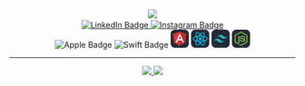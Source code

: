 <div id="header" align="center">
  <img src="https://media.giphy.com/media/M9gbBd9nbDrOTu1Mqx/giphy.gif" width="100"/>
    <div id="badges">
        <a href="https://www.linkedin.com/in/gustavo-batista97/">
            <img src="https://img.shields.io/badge/LinkedIn-blue?style=for-the-badge&logo=linkedin&logoColor=white" alt="LinkedIn Badge"/>
        </a>
        <a href="https://www.instagram.com/guu.batista/">
            <img src="https://img.shields.io/badge/Instagram-E4405F?style=for-the-badge&logo=instagram&logoColor=white" alt="Instagram Badge"/>
        </a>
    </div>
    <div id="techs">
        <img width="32" height="32" src="https://cdn.jsdelivr.net/gh/devicons/devicon@latest/icons/apple/apple-original.svg" alt="Apple Badge"/>
        <img width="32" height="32" src="https://cdn.jsdelivr.net/gh/devicons/devicon@latest/icons/swift/swift-original.svg" alt="Swift Badge"/>
        <img width="32" height="32" src="https://github.com/tandpfun/skill-icons/blob/main/icons/Angular-Dark.svg" alt="Angular Badge"/>
        <img width="32" height="32" src="https://github.com/tandpfun/skill-icons/blob/main/icons/React-Dark.svg" alt="React Badge"/>
        <img width="32" height="32" src="https://github.com/tandpfun/skill-icons/blob/main/icons/TailwindCSS-Dark.svg" alt="Tailwind Badge"/>
        <img width="32" height="32" src="https://github.com/tandpfun/skill-icons/blob/main/icons/NodeJS-Dark.svg" alt="NodeJS Badge"/>
    </div> 
</div>

---

<div align="center">
  <a href="https://github.com/visumi">
  <img height="180em" src="https://github-readme-stats.vercel.app/api?username=Guu-batista&show_icons=true&theme=jolly&hide_border=true&include_all_commits=true&count_private=true"/>
  <img height="180em" src="https://github-readme-stats.vercel.app/api/top-langs/?username=Guu-batista&layout=compact&langs_count=7&theme=jolly&hide_border=true"/>
</div>
